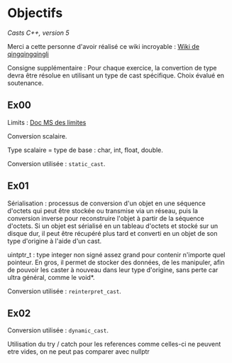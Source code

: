 # Objectifs

*Casts C++, version 5*

Merci a cette personne d'avoir réalisé ce wiki incroyable : [Wiki de qingqingqingli](https://github.com/qingqingqingli/CPP/tree/main/module06)

Consigne supplémentaire : Pour chaque exercice, la convertion de type devra être résolue en utilisant un type de cast spécifique. Choix évalué en soutenance.

## Ex00
Limits : [Doc MS des limites](https://learn.microsoft.com/en-us/cpp/c-language/cpp-integer-limits?view=msvc-170)

Conversion scalaire.

Type scalaire = type de base : char, int, float, double.

Conversion utilisée : `static_cast`.

## Ex01
Sérialisation : processus de conversion d'un objet en une séquence d'octets qui peut être stockée ou transmise via un réseau, puis la conversion inverse pour reconstruire l'objet à partir de la séquence d'octets. Si un objet est sérialisé en un tableau d'octets et stocké sur un disque dur, il peut être récupéré plus tard et converti en un objet de son type d'origine à l'aide d'un cast.

uintptr_t : type integer non signé assez grand pour contenir n'importe quel pointeur. En gros, il permet de stocker des données, de les manipuler, afin de pouvoir les caster à nouveau dans leur type d'origine, sans perte car ultra général, comme le void*.

Conversion utilisée : `reinterpret_cast`.

## Ex02
Conversion utilisée : `dynamic_cast`.

Utilisation du try / catch pour les references comme celles-ci ne peuvent etre vides, on ne peut pas comparer avec nullptr
